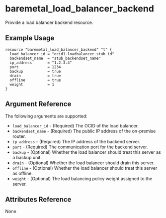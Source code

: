 # baremetal\_load\_balancer\_backend

Provide a load balancer backend resource.

## Example Usage

```
resource "baremetal_load_balancer_backend" "t" {
  load_balancer_id = "ocid1.loadbalancer.stub_id"
  backendset_name  = "stub_backendset_name"
  ip_address       = "1.2.3.4"
  port             = 1234
  backup           = true
  drain            = true
  offline          = true
  weight           = 1
}
```

## Argument Reference

The following arguments are supported:

* `load_balancer_id` - (Required) The OCID of the load balancer.
* `backendset_name` - (Required) The public IP address of the on-premise router.
* `ip_address` - (Required) The IP address of the backend server.
* `port` - (Required) The communication port for the backend server.
* `backup` - (Optional) Whether the load balancer should treat this server as a backup unit.
* `drain` - (Optional) Whether the load balancer should drain this server.
* `offline` - (Optional) Whether the load balancer should treat this server as offline. 
* `weight` - (Optional) The load balancing policy weight assigned to the server.


## Attributes Reference
None
